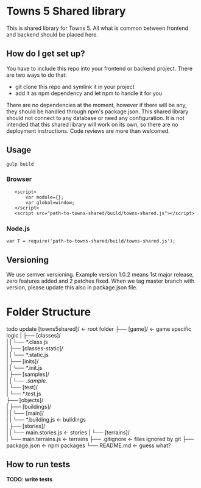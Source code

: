 # Towns 5 Shared library

This is shared library for Towns 5. All what is common between frontend and backend should be placed here. 

## How do I get set up?

You have to include this repo into your frontend or backend project. There are two ways to do that:
- git clone this repo and symlink it in your project
- add it as npm dependency and let npm to handle it for you

There are no dependencies at the moment, however if there will be any, they should be handled 
through npm's package.json. This shared library should not connect to any database or need any configuration. It is not
intended that this shared library will work on its own, so there are no deployment instructions. Code reviews are more
than welcomed.

## Usage

    gulp build

### Browser

       <script>
           var module={};
           var global=window;
       </script>
       <script src="path-to-towns-shared/build/towns-shared.js"></script>

### Node.js

    var T = require('path-to-towns-shared/build/towns-shared.js');

## Versioning

We use semver versioning. Example version 1.0.2 means 1st major release, zero features added and 2 patches fixed. When 
we tag master branch with version, please update this also in package.json file.

# Folder Structure

todo update
    [towns5shared]/                 <- root folder
	├── [game]/                     <- game specific logic
	|   ├── [classes]/                 
	|   |   └── *.class.js       
	|   ├── [classes-static]/                
	|   |   └── *.static.js     	         
	|   ├── [inits]/           
	|   |   └── *.init.js       
	|   ├── [samples]/                
	|   |   └── *.sample.*     	         
	|   └── [test]/           
	|       └── *.test.js      	     
	├── [objects]/                  
	|   ├── [buildings]/             
	|   |   └── [main]/                
	|   |       └── *.building.js   <- buildings               
	|   ├── [stories]/              
	|   |   └── main.stories.js     <- stories
	|   └── [terrains]/             
	|       └── main.terrains.js    <- terrains
	├── .gitignore                  <- files ignored by git
	├── package.json                <- npm packages
	└── README.md                   <- guess what?

## How to run tests

**TODO: write tests**